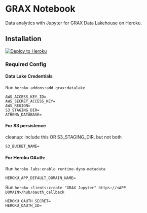 # GRAX Notebook 

Data analytics with Jupyter for GRAX Data Lakehouse on Heroku.

## Installation

[![Deploy to Heroku](https://www.herokucdn.com/deploy/button.png)](https://www.heroku.com/deploy/?template=https://github.com/graxlabs/grax-jupyter/tree/main)

### Required Config

#### Data Lake Credentials

Run `heroku addons:add grax:datalake`

```
AWS_ACCESS_KEY_ID=
AWS_SECRET_ACCESS_KEY=
AWS_REGION=
S3_STAGING_DIR=
ATHENA_DATABASE=
```

#### For S3 persistence

cleanup: include this OR S3_STAGING_DIR, but not both

```
S3_BUCKET_NAME=
```

#### For Heroku OAuth:

Run `heroku labs:enable runtime-dyno-metadata`

```
HEROKU_APP_DEFAULT_DOMAIN_NAME=
```

Run `heroku clients:create "GRAX Jupyter" https://<APP DOMAIN>/hub/oauth_callback`

```
HEROKU_OAUTH_SECRET=
HEROKU_OAUTH_ID=
```